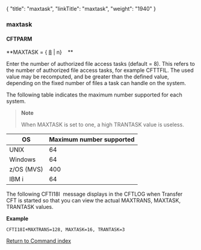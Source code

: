 {
    "title": "maxtask",
    "linkTitle": "maxtask",
    "weight": "1940"
}<span id="maxtask"></span>

### maxtask

#### CFTPARM

**MAXTASK = { <u>8</u>
| n}    **

Enter the number of authorized file access tasks (default = 8). This refers to the number of authorized file access tasks, for example CFTTFIL. The used value may be recomputed, and be greater than the defined value, depending on the fixed number of files a task can handle on the system.

The following table indicates the maximum number supported for each
system.

> **Note**
>
> When MAXTASK is set to one, a high TRANTASK value is useless.


| OS  | Maximum number supported  |
| --- | --- |
| UNIX  | 64 |
| Windows  | 64 |
| z/OS (MVS) | 400 |
| IBM i | 64 |


The following CFTI18I  message displays in the CFTLOG when Transfer CFT is started so that you can view the actual MAXTRANS, MAXTASK, TRANTASK values.

****Example****

```
CFTI18I+MAXTRANS=128, MAXTASK=16, TRANTASK=3
```

[Return to Command index](../../)
